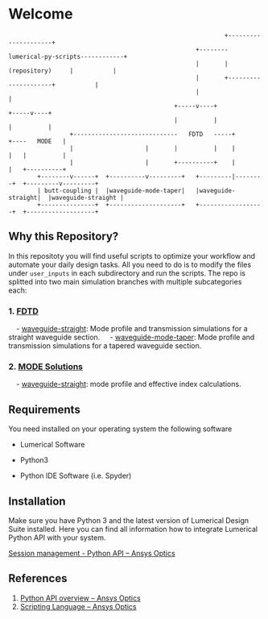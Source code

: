 # Welcome

                                                                +---------------------+                 
                                                        +-------- lumerical-py-scripts------------+     
                                                        |       |    (repository)     |           |     
                                                        |       +---------------------+           |     
                                                        |                                         |     
                                                  +-----v----+                              +-----v----+
                                                  |          |                              |          |
                     +-----------------------------   FDTD   -----+                     +----   MODE   |
                     |                    |       |          |    |                     |   |          |
                     |                    |       +----------+    |                     |   +----------+
            +--------v------+  +----------v---------+   +---------|--------+  +---------v---------+ 
            | butt-coupling |  |waveguide-mode-taper|   |waveguide-straight|  |waveguide-straight | 
            +---------------+  +--------------------+   +------------------+  +-------------------+ 

## Why this Repository?

In this repositoty you will find useful scripts to optimize your workflow and automate your daily design tasks. All you need to do is to modify the files under `user_inputs` in each subdirectory and run the scripts. The repo is splitted into two main simulation branches with multiple subcategories each:

### 1. [FDTD](/FDTD)

    - [waveguide-straight](FDTD/waveguide-straight): Mode profile and transmission simulations for a straight waveguide section.
    - [waveguide-mode-taper](FDTD/waveguide-mode-taper): Mode profile and transmission simulations for a tapered waveguide section.

### 2. [MODE Solutions](/MODE)

    - [waveguide-straight](MODE/waveguide-straight): mode profile and effective index calculations.

## Requirements

You need installed on your operating system the following software

- Lumerical Software

- Python3

- Python IDE Software (i.e. Spyder)

## Installation

Make sure you have Python 3 and the latest version of Lumerical Design Suite installed. Here you can find all information how to integrate Lumerical Python API with your system.

[Session management - Python API &ndash; Ansys Optics](https://optics.ansys.com/hc/en-us/articles/360041873053) 

## References

1. [Python API overview &ndash; Ansys Optics](https://optics.ansys.com/hc/en-us/articles/360037824513-Python-API-overview)
2. [Scripting Language &ndash; Ansys Optics](https://optics.ansys.com/hc/en-us/categories/360001998954-Scripting-Language)
